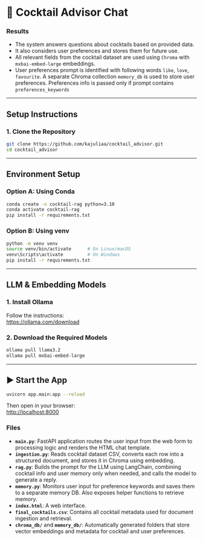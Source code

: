 # 🍹 Cocktail Advisor Chat 

### Results

- The system answers questions about cocktails based on provided data.
- It also considers user preferences and stores them for future use.
- All relevant fields from the cocktail dataset are used using `Chroma` with `mxbai-embed-large` embeddings.
- User preferences prompt is identified with following words `like`, `love`, `favourite`. A separate Chroma collection `memory_db` is used to store user preferences. Preferences info is passed only if prompt contains `preferences_keywords`

---

## Setup Instructions

### 1. Clone the Repository
```bash
git clone https://github.com/kajuliaa/cocktail_advisor.git
cd cocktail_advisor
```

---

## Environment Setup

### Option A: Using Conda 
```bash
conda create -n cocktail-rag python=3.10
conda activate cocktail-rag
pip install -r requirements.txt
```

### Option B: Using venv
```bash
python -m venv venv
source venv/bin/activate      # On Linux/macOS
venv\Scripts\activate         # On Windows
pip install -r requirements.txt
```

---

## LLM & Embedding Models

### 1. Install Ollama

Follow the instructions:  
https://ollama.com/download

### 2. Download the Required Models
```bash
ollama pull llama3.2
ollama pull mxbai-embed-large
```

---

## ▶ Start the App

```bash
uvicorn app.main:app --reload
```

Then open in your browser:  
[http://localhost:8000](http://localhost:8000)

### Files 

- **`main.py`**: FastAPI application routes the user input from the web form to processing logic and renders the HTML chat template.
- **`ingestion.py`**: Reads cocktail dataset CSV, converts each row into a structured document, and stores it in Chroma using embedding.
- **`rag.py`**: Builds the prompt for the LLM using LangChain, combining cocktail info and user memory only when needed, and calls the model to generate a reply.
- **`memory.py`**: Monitors user input for preference keywords and saves them to a separate memory DB. Also exposes helper functions to retrieve memory.
- **`index.html`**: A web interface.
- **`final_cocktails.csv`**: Contains all cocktail metadata used for document ingestion and retrieval.
- **`chroma_db/`** and **`memory_db/`**: Automatically generated folders that store vector embeddings and metadata for cocktail and user preferences.

